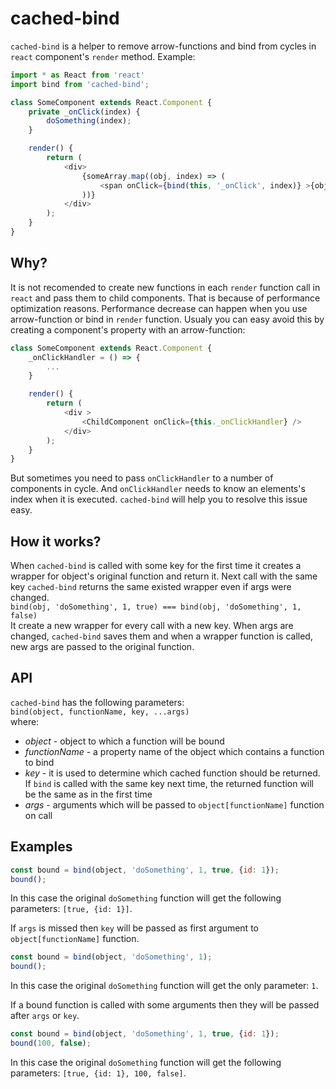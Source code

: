 # cached-bind #
`cached-bind` is a helper to remove arrow-functions and bind from cycles in `react` component's `render` method.
Example:
```javascript
import * as React from 'react'
import bind from 'cached-bind';

class SomeComponent extends React.Component {
	private _onClick(index) {
		doSomething(index);
	}

	render() {
		return (
			<div>
				{someArray.map((obj, index) => (
					<span onClick={bind(this, '_onClick', index)} >{obj.name}</span>
				))}
			</div>
		);
	}
}
```

## Why?
It is not recomended to create new functions in each `render` function call in `react` and pass them to child components. That is because of performance optimization reasons. Performance decrease can happen when you use arrow-function or bind in `render` function. Usualy you can easy avoid this by creating a component's property with an arrow-function:
```javascript
class SomeComponent extends React.Component {
	_onClickHandler = () => {
		...
	}

	render() {
		return (
			<div >
				<ChildComponent onClick={this._onClickHandler} />
			</div>
		);
	}
}
```
But sometimes you need to pass `onClickHandler` to a number of components in cycle. And `onClickHandler` needs to know an elements's index when it is executed.
`cached-bind` will help you to resolve this issue easy.

## How it works?
When `cached-bind` is called with some key for the first time it creates a wrapper for object's original function and return it.
Next call with the same key `cached-bind` returns the same existed wrapper even if args were changed.  
``bind(obj, 'doSomething', 1, true) === bind(obj, 'doSomething', 1, false)``  
It create a new wrapper for every call with a new key.
When args are changed, `cached-bind` saves them and when a wrapper function is called, new args are passed to the original function.

## API
`cached-bind` has the following parameters:  
``bind(object, functionName, key, ...args)``  
where:
* *object* - object to which a function will be bound
* *functionName* - a property name of the object which contains a function to bind
* *key* - it is used to determine which cached function should be returned. If `bind` is called with the same key next time, the returned function will be the same as in the first time
* *args* - arguments which will be passed to `object[functionName]` function on call

## Examples

```javascript
const bound = bind(object, 'doSomething', 1, true, {id: 1});
bound();
```
In this case the original `doSomething` function will get the following parameters: `[true, {id: 1}]`.

If `args` is missed then `key` will be passed as first argument to `object[functionName]` function.
```javascript
const bound = bind(object, 'doSomething', 1);
bound();
```
In this case the original `doSomething` function will get the only parameter: `1`.

If a bound function is called with some arguments then they will be passed after `args` or `key`.
```javascript
const bound = bind(object, 'doSomething', 1, true, {id: 1});
bound(100, false);
```
In this case the original `doSomething` function will get the following parameters: `[true, {id: 1}, 100, false]`.
